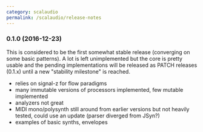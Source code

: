 ```yaml
---
category: scalaudio
permalink: /scalaudio/release-notes
---
```


### 0.1.0 (2016-12-23)
This is considered to be the first somewhat stable release (converging on some basic patterns). A lot is left unimplemented but the core is pretty usable and the pending implementations will be released as PATCH releases (0.1.x) until a new "stability milestone" is reached.

* relies on signal-z for flow paradigms
* many immutable versions of processors implemented, few mutable implemented
* analyzers not great
* MIDI mono/polysynth still around from earlier versions but not heavily tested, could use an update (parser diverged from JSyn?)
* examples of basic synths, envelopes
